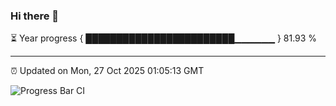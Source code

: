 ### Hi there 👋

⏳ Year progress { ████████████████████████▁▁▁▁▁▁ } 81.93 %

---

⏰ Updated on Mon, 27 Oct 2025 01:05:13 GMT

![Progress Bar CI](https://github.com/code-lakshay/GitHub-Actions-Demo/workflows/Progress%20Bar%20CI/badge.svg)
